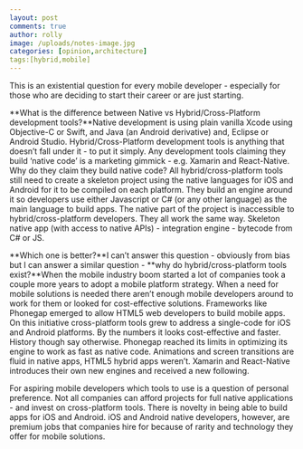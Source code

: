 ```yaml
---
layout: post
comments: true
author: rolly
image: /uploads/notes-image.jpg
categories: [opinion,architecture]
tags:[hybrid,mobile]
---
```

This is an existential question for every mobile developer - especially for those who are deciding to start their career or are just starting.
<!--more-->
**What is the difference between Native vs Hybrid/Cross-Platform development tools?**Native development is using plain vanilla Xcode using Objective-C or Swift, and Java (an Android derivative) and, Eclipse or Android Studio. Hybrid/Cross-Platform development tools is anything that doesn’t fall under it - to put it simply. Any development tools claiming they build ‘native code’ is a marketing gimmick - e.g. Xamarin and React-Native. Why do they claim they build native code? All hybrid/cross-platform tools still need to create a skeleton project using the native languages for iOS and Android for it to be compiled on each platform. They build an engine around it so developers use either Javascript or C\# (or any other language) as the main language to build apps. The native part of the project is inaccessible to hybrid/cross-platform developers. They all work the same way. Skeleton native app (with access to native APIs) - integration engine - bytecode from C\# or JS.

**Which one is better?**I can’t answer this question - obviously from bias but I can answer a similar question - **why do hybrid/cross-platform tools exist?**When the mobile industry boom started a lot of companies took a couple more years to adopt a mobile platform strategy. When a need for mobile solutions is needed there aren’t enough mobile developers around to work for them or looked for cost-effective solutions. Frameworks like Phonegap emerged to allow HTML5 web developers to build mobile apps. On this initiative cross-platform tools grew to address a single-code for iOS and Android platforms. By the numbers it looks cost-effective and faster. History though say otherwise. Phonegap reached its limits in optimizing its engine to work as fast as native code. Animations and screen transitions are fluid in native apps, HTML5 hybrid apps weren’t. Xamarin and React-Native introduces their own new engines and received a new following.

For aspiring mobile developers which tools to use is a question of personal preference. Not all companies can afford projects for full native applications - and invest on cross-platform tools. There is novelty in being able to build apps for iOS and Android. iOS and Android native developers, however, are premium jobs that companies hire for because of rarity and technology they offer for mobile solutions.